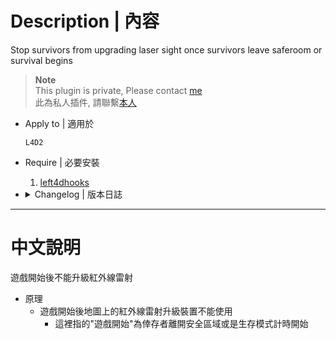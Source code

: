 # Description | 內容
Stop survivors from upgrading laser sight once survivors leave saferoom or survival begins

> __Note__ <br/>
This plugin is private, Please contact [me](/#私人插件列表-private-plugins-list)<br/>
此為私人插件, 請聯繫[本人](/#私人插件列表-private-plugins-list)

* Apply to | 適用於
	```
	L4D2
	```

* Require | 必要安裝
	1. [left4dhooks](https://forums.alliedmods.net/showthread.php?t=321696)

* <details><summary>Changelog | 版本日誌</summary>

	* v1.0 (2022-11-27)
		* Initial Release
</details>

- - - -
# 中文說明
遊戲開始後不能升級紅外線雷射

* 原理
	* 遊戲開始後地圖上的紅外線雷射升級裝置不能使用
		* 這裡指的"遊戲開始"為倖存者離開安全區域或是生存模式計時開始